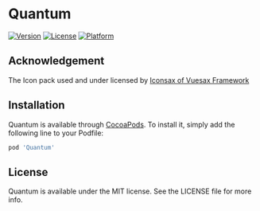 # Quantum

[![Version](https://img.shields.io/cocoapods/v/Quantum.svg?style=flat)](https://cocoapods.org/pods/Quantum)
[![License](https://img.shields.io/cocoapods/l/Quantum.svg?style=flat)](https://cocoapods.org/pods/Quantum)
[![Platform](https://img.shields.io/cocoapods/p/Quantum.svg?style=flat)](https://cocoapods.org/pods/Quantum)

## Acknowledgement

The Icon pack used and under licensed by [Iconsax of Vuesax Framework](https://iconsax.io/)

## Installation

Quantum is available through [CocoaPods](https://cocoapods.org). To install
it, simply add the following line to your Podfile:

```ruby
pod 'Quantum'
```

## License

Quantum is available under the MIT license. See the LICENSE file for more info.
